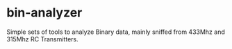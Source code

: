 # bin-analyzer
Simple sets of tools to analyze Binary data, mainly sniffed from 433Mhz and 315Mhz RC Transmitters.
